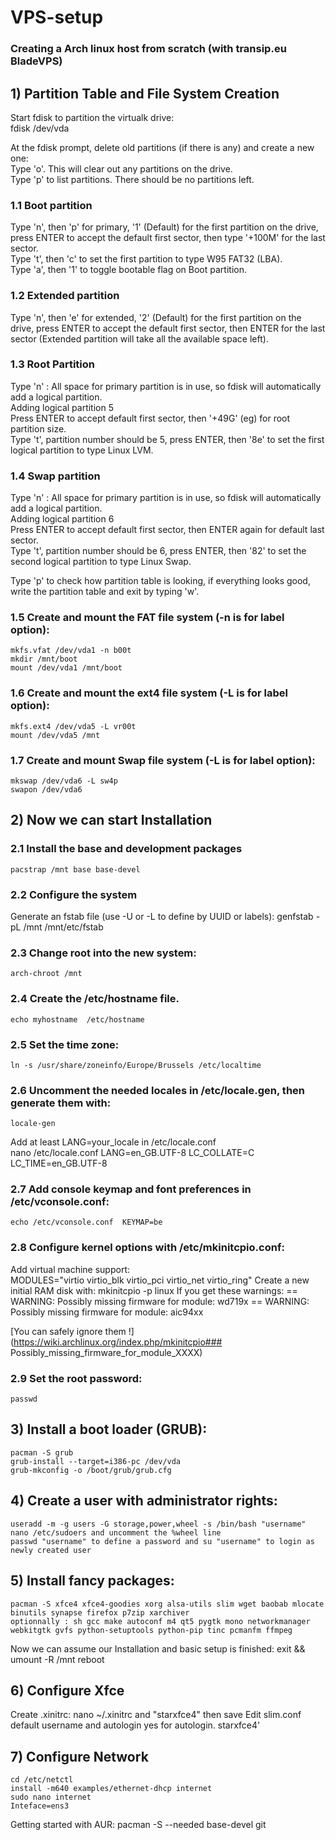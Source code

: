 # VPS-setup
### Creating a Arch linux host from scratch (with transip.eu BladeVPS)

## 1) Partition Table and File System Creation

 Start fdisk to partition the virtualk drive:  
	fdisk /dev/vda
	
 At the fdisk prompt, delete old partitions (if there is any) and create a new one:  
 Type 'o'. This will clear out any partitions on the drive.  
 Type 'p' to list partitions. There should be no partitions left.

### 1.1 Boot partition
 Type 'n', then 'p' for primary, '1' (Default) for the first partition on the drive, press ENTER to accept the default first sector, then type '+100M' for the last sector.  
 Type 't', then 'c' to set the first partition to type W95 FAT32 (LBA).  
 Type 'a', then '1' to toggle bootable flag on Boot partition. 

### 1.2 Extended partition
 Type 'n', then 'e' for extended, '2' (Default) for the first partition on the drive, press ENTER to accept the default first sector, then ENTER for the last sector (Extended partition will take all the available space left).

### 1.3 Root Partition
 Type 'n' : All space for primary partition is in use, so fdisk will automatically add a logical partition.  
 Adding logical partition 5  
 Press ENTER to accept default first sector, then '+49G' (eg) for root partition size.  
 Type 't', partition number should be 5, press ENTER, then '8e' to set the first logical partition to type Linux LVM.
 
### 1.4 Swap partition
 Type 'n' : All space for primary partition is in use, so fdisk will automatically add a logical partition.  
 Adding logical partition 6  
 Press ENTER to accept default first sector, then ENTER again for default last sector.  
 Type 't', partition number should be 6, press ENTER, then '82' to set the second logical partition to type Linux Swap.  
  
 Type 'p' to check how partition table is looking, if everything looks good, write the partition table and exit by typing 'w'.

### 1.5 Create and mount the FAT file system (-n is for label option):
	mkfs.vfat /dev/vda1 -n b00t
 	mkdir /mnt/boot
 	mount /dev/vda1 /mnt/boot

### 1.6 Create and mount the ext4 file system (-L is for label option):
 	mkfs.ext4 /dev/vda5 -L vr00t
 	mount /dev/vda5 /mnt
 
### 1.7 Create and mount Swap file system (-L is for label option):
 	mkswap /dev/vda6 -L sw4p
 	swapon /dev/vda6
 
## 2) Now we can start Installation

### 2.1 Install the base and development packages
 	pacstrap /mnt base base-devel
 
### 2.2 Configure the system
 Generate an fstab file (use -U or -L to define by UUID or labels):
 	genfstab -pL /mnt  /mnt/etc/fstab

### 2.3 Change root into the new system:
 	arch-chroot /mnt

### 2.4 Create the /etc/hostname file.
 	echo myhostname  /etc/hostname
 
### 2.5 Set the time zone:
 	ln -s /usr/share/zoneinfo/Europe/Brussels /etc/localtime

### 2.6 Uncomment the needed locales in /etc/locale.gen, then generate them with:
 	locale-gen
 Add at least LANG=your_locale in /etc/locale.conf  
	nano /etc/locale.conf
	LANG=en_GB.UTF-8
	LC_COLLATE=C
	LC_TIME=en_GB.UTF-8
	
### 2.7 Add console keymap and font preferences in /etc/vconsole.conf:
 	echo /etc/vconsole.conf  KEYMAP=be
 
### 2.8 Configure kernel options with /etc/mkinitcpio.conf:
Add virtual machine support:  
	MODULES="virtio virtio_blk virtio_pci virtio_net virtio_ring"
Create a new initial RAM disk with:
	mkinitcpio -p linux
If you get these warnings:
	== WARNING: Possibly missing firmware for module: wd719x
	== WARNING: Possibly missing firmware for module: aic94xx
 
[You can safely ignore them !](https://wiki.archlinux.org/index.php/mkinitcpio### Possibly_missing_firmware_for_module_XXXX)
 
### 2.9 Set the root password:
 	passwd
 
## 3) Install a boot loader (GRUB):
 	pacman -S grub
 	grub-install --target=i386-pc /dev/vda
 	grub-mkconfig -o /boot/grub/grub.cfg
 
## 4) Create a user with administrator rights:
 	useradd -m -g users -G storage,power,wheel -s /bin/bash "username"
 	nano /etc/sudoers and uncomment the %wheel line
 	passwd "username" to define a password and su "username" to login as newly created user

## 5) Install fancy packages:
	pacman -S xfce4 xfce4-goodies xorg alsa-utils slim wget baobab mlocate binutils synapse firefox p7zip xarchiver
	optionnally : sh gcc make autoconf m4 qt5 pygtk mono networkmanager webkitgtk gvfs python-setuptools python-pip tinc pcmanfm ffmpeg
	
Now we can assume our Installation and basic setup is finished:
 	exit && umount -R /mnt
 	reboot
 
## 6) Configure Xfce
Create .xinitrc:
	nano ~/.xinitrc and "starxfce4" then save
Edit slim.conf default username and autologin yes for autologin.
	starxfce4'

## 7) Configure Network
	cd /etc/netctl
	install -m640 examples/ethernet-dhcp internet
	sudo nano internet
	Inteface=ens3

 Getting started with AUR:
 pacman -S --needed base-devel git 

